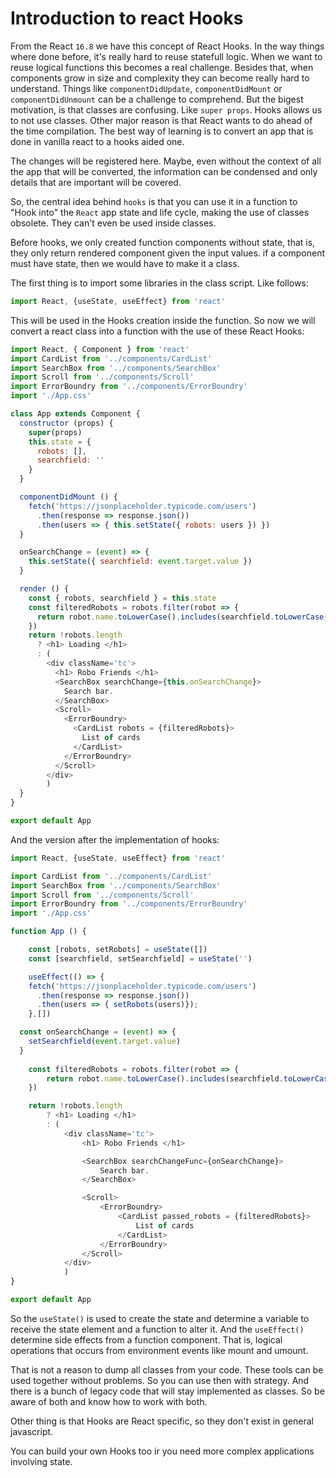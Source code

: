 # Introduction to react Hooks
From the React `16.8` we have this concept of React Hooks. In the way things where done before, it's really hard to reuse statefull logic. When we want to reuse logical functions this becomes a real challenge. Besides that, when components grow in size and complexity they can become really hard to understand. Things like `componentDidUpdate`, `componentDidMount` or `componentDidUnmount` can be a challenge to comprehend. But the bigest motivation, is that classes are confusing. Like `super props`. Hooks allows us to not use classes. Other major reason is that React wants to do ahead of the time compilation. The best way of learning is to convert an app that is done in vanilla react to a hooks aided one.

The changes will be registered here. Maybe, even without the context of all the app that will be converted, the information can be condensed and only details that are important will be covered. 

So, the central idea behind `hooks` is that you can use it in a function to "Hook into" the `React` app state and life cycle, making the use of classes obsolete. They can't even be used inside classes.

Before hooks, we only created function components without state, that is, they only return rendered component given the input values. if a component must have state, then we would have to make it a class.

The first thing is to import some libraries in the class script. Like follows:

```javascript
import React, {useState, useEffect} from 'react'
```

This will be used in the Hooks creation inside the function. So now we will convert a react class into a function with the use of these React Hooks:

```javascript
import React, { Component } from 'react'
import CardList from '../components/CardList'
import SearchBox from '../components/SearchBox'
import Scroll from '../components/Scroll'
import ErrorBoundry from '../components/ErrorBoundry'
import './App.css'

class App extends Component {
  constructor (props) {
    super(props)
    this.state = {
      robots: [],
      searchfield: ''
    }
  }

  componentDidMount () {
    fetch('https://jsonplaceholder.typicode.com/users')
      .then(response => response.json())
      .then(users => { this.setState({ robots: users }) })
  }

  onSearchChange = (event) => {
    this.setState({ searchfield: event.target.value })
  }

  render () {
    const { robots, searchfield } = this.state
    const filteredRobots = robots.filter(robot => {
      return robot.name.toLowerCase().includes(searchfield.toLowerCase())
    })
    return !robots.length
      ? <h1> Loading </h1>
      : (
        <div className='tc'>
          <h1> Robo Friends </h1>
          <SearchBox searchChange={this.onSearchChange}>
            Search bar.
          </SearchBox>
          <Scroll>
            <ErrorBoundry>
              <CardList robots = {filteredRobots}>
                List of cards
              </CardList>
            </ErrorBoundry>
          </Scroll>
        </div>
        )
  }
}

export default App
```
And the version after the implementation of hooks:

``` javascript
import React, {useState, useEffect} from 'react'

import CardList from '../components/CardList'
import SearchBox from '../components/SearchBox'
import Scroll from '../components/Scroll'
import ErrorBoundry from '../components/ErrorBoundry'
import './App.css'

function App () {

	const [robots, setRobots] = useState([])
	const [searchfield, setSearchfield] = useState('')

	useEffect(() => {
    fetch('https://jsonplaceholder.typicode.com/users')
      .then(response => response.json())
      .then(users => { setRobots(users)});
	},[])

  const onSearchChange = (event) => {
    setSearchfield(event.target.value)
  }
  
	const filteredRobots = robots.filter(robot => {
		return robot.name.toLowerCase().includes(searchfield.toLowerCase())
	})

	return !robots.length
		? <h1> Loading </h1>
		: (
			<div className='tc'>
				<h1> Robo Friends </h1>

				<SearchBox searchChangeFunc={onSearchChange}>
					Search bar.
				</SearchBox>

				<Scroll>
					<ErrorBoundry>
						<CardList passed_robots = {filteredRobots}>
							List of cards
						</CardList>
					</ErrorBoundry>
				</Scroll>
			</div>
			)
}

export default App
```

So the `useState()` is used to create the state and determine a variable to receive the state element and a function to alter it. And the `useEffect()` determine side effects from a function component. That is, logical operations that occurs from environment events like mount and umount.

That is not a reason to dump all classes from your code. These tools can be used together without problems. So you can use then with strategy.
And there is a bunch of legacy code that will stay implemented as classes. So be aware of both and know how to work with both.

Other thing is that Hooks are React specific, so they don't exist in general javascript.

You can build your own Hooks too ir you need more complex applications involving state.



